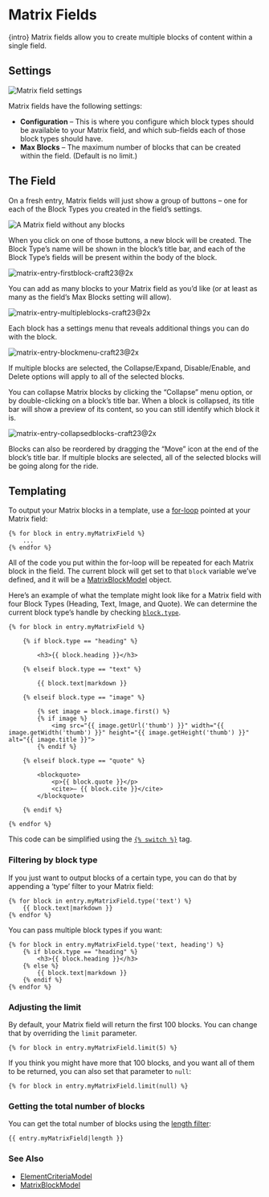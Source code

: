 # Matrix Fields

{intro} Matrix fields allow you to create multiple blocks of content within a single field.

## Settings

![Matrix field settings](https://craftcmsassets.craftcdn.com/images/docs/field-types/matrix/matrix-settings-craft23@2x.png)

Matrix fields have the following settings:

- **Configuration** – This is where you configure which block types should be available to your Matrix field, and which sub-fields each of those block types should have.
- **Max Blocks** – The maximum number of blocks that can be created within the field. (Default is no limit.)

## The Field

On a fresh entry, Matrix fields will just show a group of buttons – one for each of the Block Types you created in the field’s settings.

![A Matrix field without any blocks](https://craftcmsassets.craftcdn.com/images/docs/field-types/matrix/matrix-entry-fresh-craft23@2x.png)

When you click on one of those buttons, a new block will be created. The Block Type’s name will be shown in the block’s title bar, and each of the Block Type’s fields will be present within the body of the block.

![matrix-entry-firstblock-craft23@2x](https://craftcmsassets.craftcdn.com/images/docs/field-types/matrix/matrix-entry-firstblock-craft23@2x.png)

You can add as many blocks to your Matrix field as you’d like (or at least as many as the field’s Max Blocks setting will allow).

![matrix-entry-multipleblocks-craft23@2x](https://craftcmsassets.craftcdn.com/images/docs/field-types/matrix/matrix-entry-multipleblocks-craft23@2x.png)

Each block has a settings menu that reveals additional things you can do with the block.

![matrix-entry-blockmenu-craft23@2x](https://craftcmsassets.craftcdn.com/images/docs/field-types/matrix/matrix-entry-blockmenu-craft23@2x.png)

If multiple blocks are selected, the Collapse/Expand, Disable/Enable, and Delete options will apply to all of the selected blocks.

You can collapse Matrix blocks by clicking the “Collapse” menu option, or by double-clicking on a block’s title bar. When a block is collapsed, its title bar will show a preview of its content, so you can still identify which block it is.

![matrix-entry-collapsedblocks-craft23@2x](https://craftcmsassets.craftcdn.com/images/docs/field-types/matrix/matrix-entry-collapsedblocks-craft23@2x.png)

Blocks can also be reordered by dragging the “Move” icon at the end of the block’s title bar. If multiple blocks are selected, all of the selected blocks will be going along for the ride.

## Templating

To output your Matrix blocks in a template, use a [for-loop](http://twig.sensiolabs.org/doc/tags/for.html) pointed at your Matrix field:

```twig
{% for block in entry.myMatrixField %}
    ...
{% endfor %}
```

All of the code you put within the for-loop will be repeated for each Matrix block in the field. The current block will get set to that `block` variable we’ve defined, and it will be a [MatrixBlockModel](templating/matrixblockmodel.md) object.

Here’s an example of what the template might look like for a Matrix field with four Block Types (Heading, Text, Image, and Quote). We can determine the current block type’s handle by checking [`block.type`](templating/matrixblockmodel.md#type).

```twig
{% for block in entry.myMatrixField %}

    {% if block.type == "heading" %}

        <h3>{{ block.heading }}</h3>

    {% elseif block.type == "text" %}

        {{ block.text|markdown }}

    {% elseif block.type == "image" %}

        {% set image = block.image.first() %}
        {% if image %}
            <img src="{{ image.getUrl('thumb') }}" width="{{ image.getWidth('thumb') }}" height="{{ image.getHeight('thumb') }}" alt="{{ image.title }}">
        {% endif %}

    {% elseif block.type == "quote" %}

        <blockquote>
            <p>{{ block.quote }}</p>
            <cite>– {{ block.cite }}</cite>
        </blockquote>

    {% endif %}

{% endfor %}
```

This code can be simplified using the [`{% switch %}`](templating/switch.md) tag.

### Filtering by block type

If you just want to output blocks of a certain type, you can do that by appending a ‘type’ filter to your Matrix field:

```twig
{% for block in entry.myMatrixField.type('text') %}
    {{ block.text|markdown }}
{% endfor %}
```

You can pass multiple block types if you want:

```twig
{% for block in entry.myMatrixField.type('text, heading') %}
    {% if block.type == "heading" %}
        <h3>{{ block.heading }}</h3>
    {% else %}
        {{ block.text|markdown }}
    {% endif %}
{% endfor %}
```

### Adjusting the limit

By default, your Matrix field will return the first 100 blocks. You can change that by overriding the `limit` parameter.

```twig
{% for block in entry.myMatrixField.limit(5) %}
```

If you think you might have more that 100 blocks, and you want all of them to be returned, you can also set that parameter to `null`:

```twig
{% for block in entry.myMatrixField.limit(null) %}
```

### Getting the total number of blocks

You can get the total number of blocks using the [length filter](http://twig.sensiolabs.org/doc/filters/length.html):

```twig
{{ entry.myMatrixField|length }}
```

### See Also

- [ElementCriteriaModel](templating/elementcriteriamodel.md)
- [MatrixBlockModel](templating/matrixblockmodel.md)
